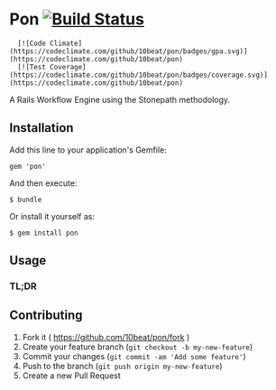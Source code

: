 # Pon [![Build Status](https://travis-ci.org/10beat/pon.svg?branch=master)](https://travis-ci.org/10beat/pon)
      [![Code Climate](https://codeclimate.com/github/10beat/pon/badges/gpa.svg)](https://codeclimate.com/github/10beat/pon)
      [![Test Coverage](https://codeclimate.com/github/10beat/pon/badges/coverage.svg)](https://codeclimate.com/github/10beat/pon)

A Rails Workflow Engine using the Stonepath methodology.

## Installation

Add this line to your application's Gemfile:

    gem 'pon'

And then execute:

    $ bundle

Or install it yourself as:

    $ gem install pon

## Usage

### TL;DR

## Contributing

1. Fork it ( https://github.com/10beat/pon/fork )
2. Create your feature branch (`git checkout -b my-new-feature`)
3. Commit your changes (`git commit -am 'Add some feature'`)
4. Push to the branch (`git push origin my-new-feature`)
5. Create a new Pull Request
